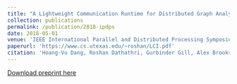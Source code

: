 ```yaml
---
title: "A Lightweight Communication Runtime for Distributed Graph Analytics"
collection: publications
permalink: /publication/2018-ipdps
date: 2018-05-01
venue: 'IEEE International Parallel and Distributed Processing Symposium (IPDPS)'
paperurl: 'https://www.cs.utexas.edu/~roshan/LCI.pdf'
citation: 'Hoang-Vu Dang, Roshan Dathathri, Gurbinder Gill, Alex Brooks, Nikoli Dryden, Andrew Lenharth, Loc Hoang, Keshav Pingali, Marc Snir, “A Lightweight Communication Runtime for Distributed Graph Analytics,” Proceedings of the 32nd IEEE International Parallel and Distributed Processing Symposium (IPDPS), May 2018.'
---
```

[Download preprint here](https://www.cs.utexas.edu/~roshan/LCI.pdf)
